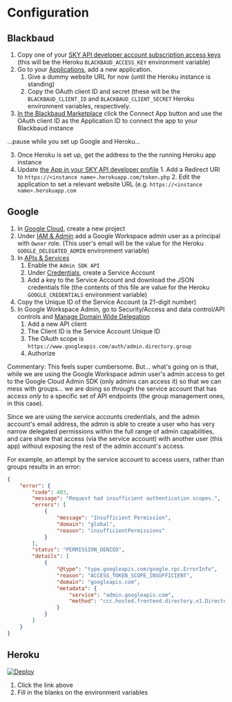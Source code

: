 # Configuration

## Blackbaud

1. Copy one of your [SKY API developer account subscription access keys](https://developer.blackbaud.com/subscriptions/) (this will be the Heroku `BLACKBAUD_ACCESS_KEY` environment variable)
2. Go to your [Applications](https://developer.blackbaud.com/apps/), add a new application.
    1. Give a dummy website URL for now (until the Heroku instance is standing)
    2. Copy the OAuth client ID and secret (these will be the `BLACKBAUD_CLIENT_ID` and `BLACKBAUD_CLIENT_SECRET` Heroku environment variables, respectively.
3. [In the Blackbaud Marketplace](https://app.blackbaud.com/marketplace/manage) click the Connect App button and use the OAuth client ID as the Application ID to connect the app to your Blackbaud instance

...pause while you set up Google and Heroku...

3. Once Heroku is set up, get the address to the the running Heroku app instance
4. Update [the App in your SKY API developer profile](https://developer.blackbaud.com/apps/) 1. Add a Redirect URI to `https://<instance name>.herokuapp.com/token.php` 2. Edit the application to set a relevant website URL (e.g. `https://<instance name>.herokuapp.com`

## Google

1. In [Google Cloud](https://console.cloud.google.com/), create a new project
2. Under [IAM & Admin](https://console.cloud.google.com/iam-admin/iam) add a Google Workspace admin user as a principal with `Owner` role. (This user's email will be the value for the Heroku `GOOGLE_DELEGATED_ADMIN` environment variable)
3. In [APIs & Services](https://console.cloud.google.com/apis/dashboard)
    1. Enable the `Admin SDK API`
    2. Under [Credentials](https://console.cloud.google.com/apis/credentials), create a Service Account
    3. Add a key to the Service Account and download the JSON credentials file (the contents of this file are value for the Heroku `GOOGLE_CREDENTIALS` environment variable)
4. Copy the Unique ID of the Service Account (a 21-digit number)
5. In Google Workspace Admin, go to Security/Access and data control/API controls and [Manage Domain Wide Delegation](https://admin.google.com/ac/owl/domainwidedelegation)
    1. Add a new API client
    2. The Client ID is the Service Account Unique ID
    3. The OAuth scope is `https://www.googleapis.com/auth/admin.directory.group`
    4. Authorize

Commentary: This feels super cumbersome. But... what's going on is that, while we are using the Google Workspace admin user's admin access to get to the Google Cloud Admin SDK (only admins can access it) so that we can mess with groups... we are doing so _through_ the service account that has access _only_ to a specific set of API endpoints (the group management ones, in this case).

Since we are using the service accounts credentials, and the admin account's email address, the admin is able to create a user who has very narrow delegated permissions within the full range of admin capabilities, and care share that access (via the service account) with another user (this app) without exposing the rest of the admin account's access.

For example, an attempt by the service account to access users, rather than groups results in an error:

```json
{
    "error": {
        "code": 403,
        "message": "Request had insufficient authentication scopes.",
        "errors": [
            {
                "message": "Insufficient Permission",
                "domain": "global",
                "reason": "insufficientPermissions"
            }
        ],
        "status": "PERMISSION_DENIED",
        "details": [
            {
                "@type": "type.googleapis.com/google.rpc.ErrorInfo",
                "reason": "ACCESS_TOKEN_SCOPE_INSUFFICIENT",
                "domain": "googleapis.com",
                "metadata": {
                    "service": "admin.googleapis.com",
                    "method": "ccc.hosted.frontend.directory.v1.DirectoryUsers.List"
                }
            }
        ]
    }
}
```

## Heroku

[![Deploy](https://www.herokucdn.com/deploy/button.svg)](https://heroku.com/deploy)

1. Click the link above
2. Fill in the blanks on the environment variables
